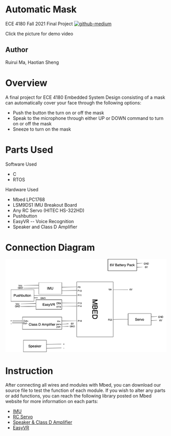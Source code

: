 # Automatic Mask
ECE 4180 Fall 2021 Final Project
[![github-medium](mask.jpg)](https://www.youtube.com/watch?v=2lhwr4Diqu0)

Click the picture for demo video
## Author 
Ruirui Ma, Haotian Sheng


# Overview
A final project for ECE 4180 Embedded System Design consisting of a mask can automatically cover your face through the following options:
* Push the button the turn on or off the mask
* Speak to the microphone through either UP or DOWN command to turn on or off the mask
* Sneeze to turn on the mask

# Parts Used
Software Used
* C
* RTOS

Hardware Used
* Mbed LPC1768 
* LSM9DS1 IMU Breakout Board
* Any RC Servo (HITEC HS-322HD)
* Pushbutton
* EasyVR -- Voice Recognition
* Speaker and Class D Amplifier

# Connection Diagram
![github-medium](connection.png)

# Instruction
After connecting all wires and modules with Mbed, you can download our source file to test the function of each module. If you wish to alter any parts or add functions, you can reach the following library posted on Mbed website for more information on each parts:

- [IMU](https://os.mbed.com/components/LSM9DS1-IMU/)
- [RC Servo](https://os.mbed.com/users/4180_1/notebook/an-introduction-to-servos/)
- [Speaker & Class D Amplifier](https://os.mbed.com/users/4180_1/notebook/using-a-speaker-for-audio-output/)
- [EasyVR](https://os.mbed.com/users/4180_1/notebook/easyvr/)


